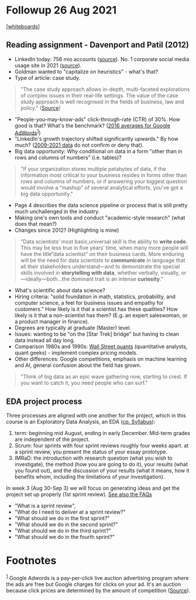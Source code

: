 
# Followup 26 Aug 2021

[[whiteboards](https://drive.google.com/drive/folders/1EROyhIwsyQQNrb2O6FyYvNPNc2mgHa6G?usp=sharing)]


## Reading assignment - Davenport and Patil (2012)

-   LinkedIn today: 756 mio accounts ([source](https://www.omnicoreagency.com/LinkedIn-statistics/)). No. 1 corporate
    social media usage site in 2021 ([source](https://influencermarketinghub.com/linkedin-stats/)).
-   Goldman wanted to "capitalize on heuristics" - what's that?
-   Type of article: case study.

> "The case study approach allows in-depth, multi-faceted
> explorations of complex issues in their real-life settings. The
> value of the case study approach is well recognised in the fields
> of business, law and policy." ([Source](https://www.ncbi.nlm.nih.gov/pmc/articles/PMC3141799/))

-   "People-you-may-know-ads" click-through-rate (CTR) of 30%. How
    good is that? What's the benchmark? ([2016 averages for Google
    AdWords](https://www.wordstream.com/blog/ws/2016/02/29/google-adwords-industry-benchmarks)<sup><a id="fnr.1" class="footref" href="#fn.1">1</a></sup>)
-   "LinkedIn's growth trajectory shifted significantly upwards." By
    how much? ([2009-2021 data](https://www.businessofapps.com/data/linkedin-statistics/) do not confirm or deny that).
-   Big data opportunity: Why conditional on data in a form "other
    than in rows and columns of numbers" (i.e. tables)?

> "If your organization stores multiple petabytes of data, if
> the information most critical to your business resides in forms
> other than rows and columns of numbers, or if answering your
> biggest question would involve a “mashup” of several analytical
> efforts, you’ve got a big data opportunity."

-   Page 4 describes the data science pipeline or process that is
    still pretty much unchallenged in the industry.
-   Making one's own tools and conduct "academic-style research"
    (what does that mean?)
-   Changes since 2012? (Highlighting is mine)

> "Data scientists’ most basic,universal skill is the ability to
> **write code**. This may be less true in five years’ time, when many
> more people will have the title“data scientist” on their business
> cards. More enduring will be the need for data scientists to
> **communicate** in language that all their stakeholders
> understand—and to demonstrate the special skills involved in
> **storytelling with data**, whether verbally, visually,
> or—ideally—both&#x2026;the dominant trait is an intense **curiosity**."

-   What's scientific about data science?
-   Hiring criteria: "solid foundation in math, statistics,
    probability, and computer science, a feel for business issues
    and empathy for customers." How likely is it that a scientist
    has these qualities? How likely is it that a non-scientist has
    them? (E.g. an expert saleswoman, or a product manager in
    finance).
-   Degrees are typically at graduate (Master) level.
-   Issues: wanting to be "on the [Star Trek] bridge" but having to
    clean data instead all day long.
-   Comparison 1980s and 1990s: [Wall Street quants](https://www.investopedia.com/articles/financialcareers/08/quants-quantitative-analyst.asp) (quantitative
    analysts, quant geeks) - implement complex pricing models.
-   Other differences: Google competitions, emphasis on machine
    learning and AI, general confusion about the field has grown.

> "Think of big data as an epic wave gathering now, starting to
> crest. If you want to catch it, you need people who can surf."


## EDA project process

Three processes are aligned with one another for the project,
which in this course is an Exploratory Data Analysis, an EDA
([cp. Syllabus](https://github.com/birkenkrahe/mod482/blob/main/syllabus.md#grading-system)):

1.  term: beginning mid August, ending in early December. Mid-term
    grades are independent of the project.
2.  Scrum: four sprints with four sprint reviews roughly four weeks
    apart. at a sprint review, you present the status of your essay
    prototype.
3.  IMRaD: the introduction with research question (what you wish
    to investigate), the method (how you are going to do it), your
    results (what you found out), and the discussion of your
    results (what it means, how it benefits whom, including the
    limitations of your investigation).

In week 3 (Aug 30-Sep 3) we will focus on generating ideas and get
the project set up properly (1st sprint review). [See also the FAQs](https://github.com/birkenkrahe/org/blob/master/FAQ.md)

-   "What is a sprint review",
-   "What do I need to deliver at a sprint review?"
-   "What should we do in the first sprint?"
-   "What should we do in the second sprint?"
-   "What should we do in the third sprint?"
-   "What should we do in the fourth sprint?"


# Footnotes

<sup><a id="fn.1" href="#fnr.1">1</a></sup> Google Adwords is a pay-per-click live auction advertising
program where the ads are free but Google charges for clicks on your
ad. It's an auction because click prices are determined by the amount
of competition ([Source](https://www.freshbooks.com/hub/marketing/how-does-google-adwords-work)).
